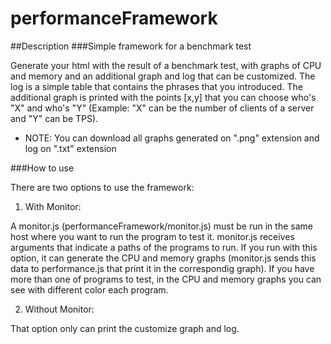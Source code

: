 performanceFramework
====================

##Description
###Simple framework for a benchmark test

Generate your html with the result of a benchmark test, with graphs of CPU and memory and an additional graph 
and log that can be customized.
The log is a simple table that contains the phrases that you introduced.
The additional graph is printed with the  points [x,y] that you can choose who's "X" and who's "Y" 
(Example: "X" can be the number of clients of a server and "Y" can be TPS).
* NOTE: You can download all graphs generated on ".png" extension and log on ".txt" extension

###How to use

There are two options to use the framework:


1) With Monitor:

A monitor.js (performanceFramework/monitor.js) must be run in the same host where you want to run the program to test it.
monitor.js receives arguments that indicate a paths of the programs to run.
If you run with this option, it can generate the CPU and memory graphs (monitor.js sends this data to performance.js that
print it in the correspondig graph).
If you have more than one of programs to test, in the CPU and memory graphs you can see with different color each program.


2) Without Monitor:

That option only can print the customize graph and log.